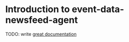 # Introduction to event-data-newsfeed-agent

TODO: write [great documentation](http://jacobian.org/writing/what-to-write/)
